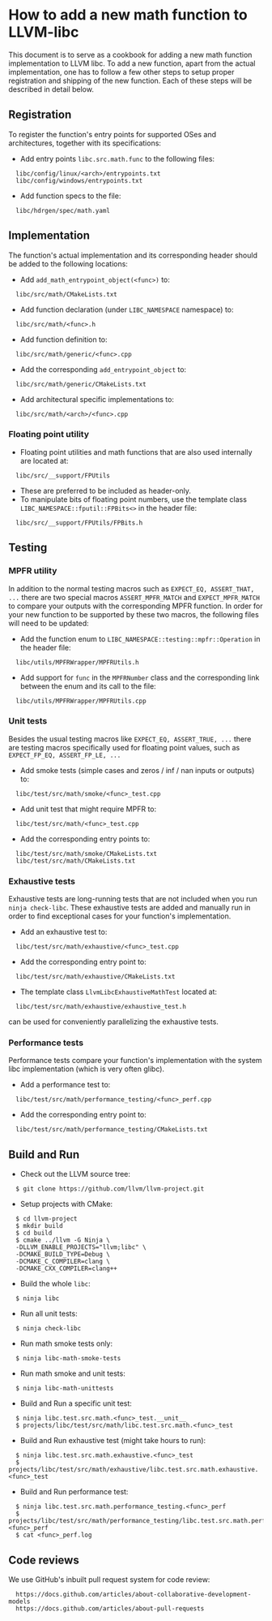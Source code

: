 # How to add a new math function to LLVM-libc

This document is to serve as a cookbook for adding a new math function
implementation to LLVM libc.  To add a new function, apart from the actual
implementation, one has to follow a few other steps to setup proper registration
and shipping of the new function.  Each of these steps will be described in
detail below.

## Registration

To register the function's entry points for supported OSes and architectures,
together with its specifications:

- Add entry points `libc.src.math.func` to the following files:
```
  libc/config/linux/<arch>/entrypoints.txt
  libc/config/windows/entrypoints.txt
```
- Add function specs to the file:
```
  libc/hdrgen/spec/math.yaml
```

## Implementation

The function's actual implementation and its corresponding header should be
added to the following locations:

- Add `add_math_entrypoint_object(<func>)` to:
```
  libc/src/math/CMakeLists.txt
```
- Add function declaration (under `LIBC_NAMESPACE` namespace) to:
```
  libc/src/math/<func>.h
```
- Add function definition to:
```
  libc/src/math/generic/<func>.cpp
```
- Add the corresponding `add_entrypoint_object` to:
```
  libc/src/math/generic/CMakeLists.txt
```
- Add architectural specific implementations to:
```
  libc/src/math/<arch>/<func>.cpp
```

### Floating point utility

- Floating point utilities and math functions that are also used internally are
located at:
```
  libc/src/__support/FPUtils
```
- These are preferred to be included as header-only.
- To manipulate bits of floating point numbers, use the template class
`LIBC_NAMESPACE::fputil::FPBits<>` in the header file:
```
  libc/src/__support/FPUtils/FPBits.h
```

## Testing

### MPFR utility

In addition to the normal testing macros such as `EXPECT_EQ, ASSERT_THAT, ...`
there are two special macros `ASSERT_MPFR_MATCH` and `EXPECT_MPFR_MATCH` to
compare your outputs with the corresponding MPFR function.  In
order for your new function to be supported by these two macros,
the following files will need to be updated:

- Add the function enum to `LIBC_NAMESPACE::testing::mpfr::Operation` in the
header file:
```
  libc/utils/MPFRWrapper/MPFRUtils.h
```
- Add support for `func` in the `MPFRNumber` class and the corresponding link
between the enum and its call to the file:
```
  libc/utils/MPFRWrapper/MPFRUtils.cpp
```

### Unit tests

Besides the usual testing macros like `EXPECT_EQ, ASSERT_TRUE, ...` there are
testing macros specifically used for floating point values, such as
`EXPECT_FP_EQ, ASSERT_FP_LE, ...`

- Add smoke tests (simple cases and zeros / inf / nan inputs or outputs) to:
```
  libc/test/src/math/smoke/<func>_test.cpp
```
- Add unit test that might require MPFR to:
```
  libc/test/src/math/<func>_test.cpp
```
- Add the corresponding entry points to:
```
  libc/test/src/math/smoke/CMakeLists.txt
  libc/test/src/math/CMakeLists.txt
```

### Exhaustive tests

Exhaustive tests are long-running tests that are not included when you run
`ninja check-libc`.  These exhaustive tests are added and manually run in
order to find exceptional cases for your function's implementation.

- Add an exhaustive test to:
```
  libc/test/src/math/exhaustive/<func>_test.cpp
```
- Add the corresponding entry point to:
```
  libc/test/src/math/exhaustive/CMakeLists.txt
```
- The template class `LlvmLibcExhaustiveMathTest` located at:
```
  libc/test/src/math/exhaustive/exhaustive_test.h
```
can be used for conveniently parallelizing the exhaustive tests.

### Performance tests

Performance tests compare your function's implementation with the system libc
implementation (which is very often glibc).

- Add a performance test to:
```
  libc/test/src/math/performance_testing/<func>_perf.cpp
```
- Add the corresponding entry point to:
```
  libc/test/src/math/performance_testing/CMakeLists.txt
```

## Build and Run

- Check out the LLVM source tree:
```
  $ git clone https://github.com/llvm/llvm-project.git
```

- Setup projects with CMake:
```
  $ cd llvm-project
  $ mkdir build
  $ cd build
  $ cmake ../llvm -G Ninja \
  -DLLVM_ENABLE_PROJECTS="llvm;libc" \
  -DCMAKE_BUILD_TYPE=Debug \
  -DCMAKE_C_COMPILER=clang \
  -DCMAKE_CXX_COMPILER=clang++
```

- Build the whole `libc`:
```
  $ ninja libc
```

- Run all unit tests:
```
  $ ninja check-libc
```

- Run math smoke tests only:
```
  $ ninja libc-math-smoke-tests
```

- Run math smoke and unit tests:
```
  $ ninja libc-math-unittests
```

- Build and Run a specific unit test:
```
  $ ninja libc.test.src.math.<func>_test.__unit__
  $ projects/libc/test/src/math/libc.test.src.math.<func>_test
```

- Build and Run exhaustive test (might take hours to run):
```
  $ ninja libc.test.src.math.exhaustive.<func>_test
  $ projects/libc/test/src/math/exhaustive/libc.test.src.math.exhaustive.<func>_test
```

- Build and Run performance test:
```
  $ ninja libc.test.src.math.performance_testing.<func>_perf
  $ projects/libc/test/src/math/performance_testing/libc.test.src.math.performance_testing.<func>_perf
  $ cat <func>_perf.log
```

## Code reviews

We use GitHub's inbuilt pull request system for code review:
```
  https://docs.github.com/articles/about-collaborative-development-models
  https://docs.github.com/articles/about-pull-requests
```
